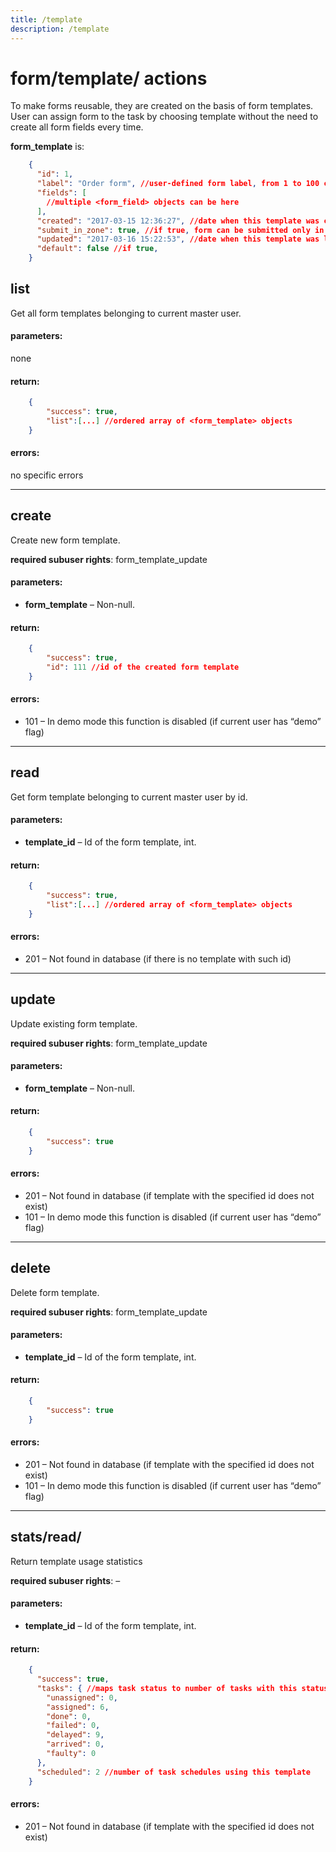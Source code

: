 ```yaml
---
title: /template
description: /template
---
```


# form/template/ actions

To make forms reusable, they are created on the basis of form templates. 
User can assign form to the task by choosing template without the need to create all form fields every time.

**form_template** is:
```json
    {
      "id": 1,
      "label": "Order form", //user-defined form label, from 1 to 100 characters
      "fields": [
        //multiple <form_field> objects can be here
      ],
      "created": "2017-03-15 12:36:27", //date when this template was created. Read-only field
      "submit_in_zone": true, //if true, form can be submitted only in task zone
      "updated": "2017-03-16 15:22:53", //date when this template was last modified. Read-only field
      "default": false //if true,
    }
```

## list

Get all form templates belonging to current master user.

#### parameters:

none

#### return:

```json
    {
        "success": true,
        "list":[...] //ordered array of <form_template> objects
    }
```

#### errors:

no specific errors

---
## create

Create new form template.

**required subuser rights**: form\_template\_update

#### parameters:

*   **form_template** – Non-null.

#### return:

```json
    {
        "success": true,
        "id": 111 //id of the created form template
    }
```

#### errors:

*   101 – In demo mode this function is disabled (if current user has “demo” flag)

---
## read

Get form template belonging to current master user by id.

#### parameters:

*   **template_id** – Id of the form template, int.

#### return:

```json
    {
        "success": true,
        "list":[...] //ordered array of <form_template> objects
    }
```

#### errors:

*   201 – Not found in database (if there is no template with such id)

---
## update

Update existing form template.

**required subuser rights**: form\_template\_update

#### parameters:

*   **form_template** – Non-null.

#### return:

```json
    {
        "success": true
    }
```

#### errors:

*   201 – Not found in database (if template with the specified id does not exist)
*   101 – In demo mode this function is disabled (if current user has “demo” flag)

---
## delete

Delete form template.

**required subuser rights**: form\_template\_update

#### parameters:

*   **template_id** – Id of the form template, int.

#### return:

```json
    {
        "success": true
    }
```

#### errors:

*   201 – Not found in database (if template with the specified id does not exist)
*   101 – In demo mode this function is disabled (if current user has “demo” flag)

---

## stats/read/

Return template usage statistics

**required subuser rights**: –

#### parameters:

*   **template_id** – Id of the form template, int.

#### return:

```json
    {
      "success": true,
      "tasks": { //maps task status to number of tasks with this status which use specified template
        "unassigned": 0,
        "assigned": 6,
        "done": 0,
        "failed": 0,
        "delayed": 9,
        "arrived": 0,
        "faulty": 0
      },
      "scheduled": 2 //number of task schedules using this template
    }
```

#### errors:

*   201 – Not found in database (if template with the specified id does not exist)
